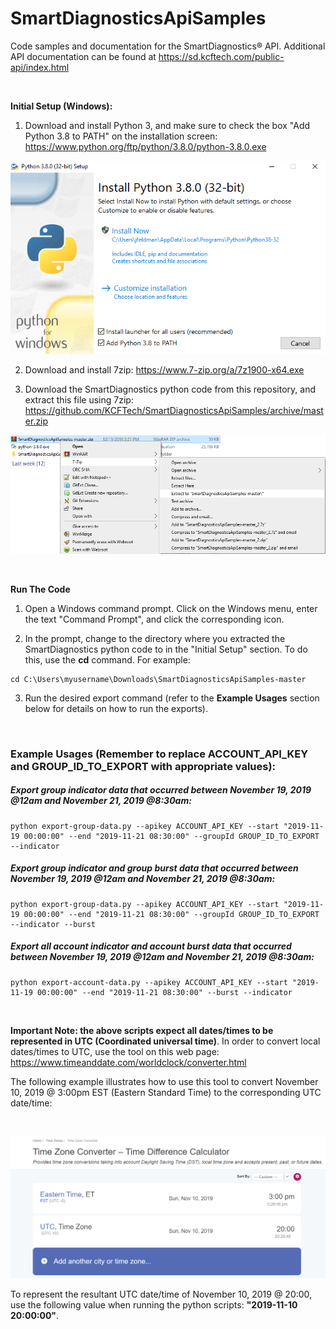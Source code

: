 # SmartDiagnosticsApiSamples

Code samples and documentation for the SmartDiagnostics® API. Additional API documentation can be found at https://sd.kcftech.com/public-api/index.html

<br/>

**Initial Setup (Windows):**

1) Download and install Python 3, and make sure to check the box "Add Python 3.8 to PATH" on the installation screen: https://www.python.org/ftp/python/3.8.0/python-3.8.0.exe

![Install Python](https://github.com/KCFTech/SmartDiagnosticsApiSamples/blob/master/images/install_python.png)
<br/>

2) Download and install 7zip: https://www.7-zip.org/a/7z1900-x64.exe

3) Download the SmartDiagnostics python code from this repository, and extract this file using 7zip: https://github.com/KCFTech/SmartDiagnosticsApiSamples/archive/master.zip

![Extract code](https://github.com/KCFTech/SmartDiagnosticsApiSamples/blob/master/images/extract_code.png)

<br/>

**Run The Code**

1) Open a Windows command prompt. Click on the Windows menu, enter the text "Command Prompt", and click the corresponding icon.

2) In the prompt, change to the directory where you extracted the SmartDiagnostics python code to in the "Initial Setup" section. To do this, use the **cd** command. For example:

<pre><code>cd C:\Users\myusername\Downloads\SmartDiagnosticsApiSamples-master</pre></code>

3) Run the desired export command (refer to the **Example Usages** section below for details on how to run the exports).

<br/>

### Example Usages (Remember to replace ACCOUNT_API_KEY and GROUP_ID_TO_EXPORT with appropriate values):

##### Export group indicator data that occurred between November 19, 2019 @12am and November 21, 2019 @8:30am:

<pre><code>python export-group-data.py --apikey ACCOUNT_API_KEY --start "2019-11-19 00:00:00" --end "2019-11-21 08:30:00" --groupId GROUP_ID_TO_EXPORT --indicator</code></pre>

##### Export group indicator and group burst data that occurred between November 19, 2019 @12am and November 21, 2019 @8:30am:

<pre><code>python export-group-data.py --apikey ACCOUNT_API_KEY --start "2019-11-19 00:00:00" --end "2019-11-21 08:30:00" --groupId GROUP_ID_TO_EXPORT --indicator --burst</code></pre>

##### Export all account indicator and account burst data that occurred between November 19, 2019 @12am and November 21, 2019 @8:30am:

<pre><code>python export-account-data.py --apikey ACCOUNT_API_KEY --start "2019-11-19 00:00:00" --end "2019-11-21 08:30:00" --burst --indicator</pre></code>

<br/>

**Important Note: the above scripts expect all dates/times to be represented in UTC (Coordinated universal time)**. In order to convert local dates/times to UTC, use the tool on this web page: https://www.timeanddate.com/worldclock/converter.html

The following example illustrates how to use this tool to convert November 10, 2019 @ 3:00pm EST (Eastern Standard Time) to the corresponding UTC date/time:

<br/>

![Time zone conversion](https://github.com/KCFTech/SmartDiagnosticsApiSamples/blob/master/images/time_zone_conversion.png)

To represent the resultant UTC date/time of November 10, 2019 @ 20:00, use the following value when running the python scripts: **"2019-11-10 20:00:00"**.
